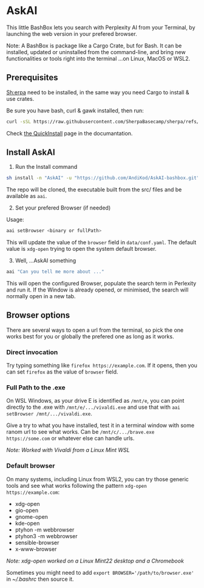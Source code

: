 # AskAI

This little BashBox lets you search with Perplexity AI from your Terminal, by launching the web version in your prefered browser.

Note: A BashBox is package like a Cargo Crate, but for Bash. It can be installed, updated or uninstalled from the command-line, and bring new functionalities or tools right into the terminal ...on Linux, MacOS or WSL2.

## Prerequisites

[Sh:erpa](https://sherpa-basecamp.netlify.app/) need to be installed, in the same way you need Cargo to install & use crates.

Be sure you have bash, curl & gawk installed, then run:

```bash
curl -sSL https://raw.githubusercontent.com/SherpaBasecamp/sherpa/refs/heads/master/tools/install.sh | bash
```

Check [the QuickInstall](https://sherpa-basecamp.netlify.app/install/install/) page in the documantation.

## Install AskAI

1. Run the Install command

```bash
sh install -n "AskAI" -u "https://github.com/AndiKod/AskAI-bashbox.git"
```

The repo will be cloned, the executable built from the src/ files and be available as `aai`.

2. Set your prefered Browser (if needed)

Usage:

```bash
aai setBrowser <binary or fullPath>
```

This will update the value of the `browser` field in `data/conf.yaml`.
The default value is `xdg-open` trying to open the system default browser.

3. Well, ...AskAI something

```bash
aai "Can you tell me more about ..."
```

This will open the configured Browser, populate the search term in Perlexity and run it. If the Window is already opened, or minimised, the search will normally open in a new tab.

## Browser options

There are several ways to open a url from the terminal, so pick the one works best for you or globally the prefered one as long as it works.

### Direct invocation

Try typing something like `firefox https://example.com`. If it opens, then you can set `firefox` as the value of `browser` field.

### Full Path to the .exe

On WSL Windows, as your drive E is identified as `/mnt/e`, you can point directly to the .exe with `/mnt/e/.../vivaldi.exe` and use that with `aai setBrowser /mnt/.../vivaldi.exe`.

Give a try to what you have installed, test it in a terminal window with some ranom url to see what works. Can be `/mnt/c/.../brave.exe https://some.com` or whatever else can handle urls.

_Note: Worked with Vivaldi from a Linux Mint WSL_

### Default browser

On many systems, including Linux from WSL2, you can try those generic tools and see what works following the pattern `xdg-open https://example.com`:

- xdg-open
- gio-open
- gnome-open
- kde-open
- ptyhon -m webbrowser
- ptyhon3 -m webbrowser
- sensible-browser
- x-www-browser

_Note: xdg-open worked on a Linux Mint22 desktop and a Chromebook_

Sometimes you might need to add `export BROWSER='/path/to/browser.exe'` in _~/.bashrc_ then source it.
